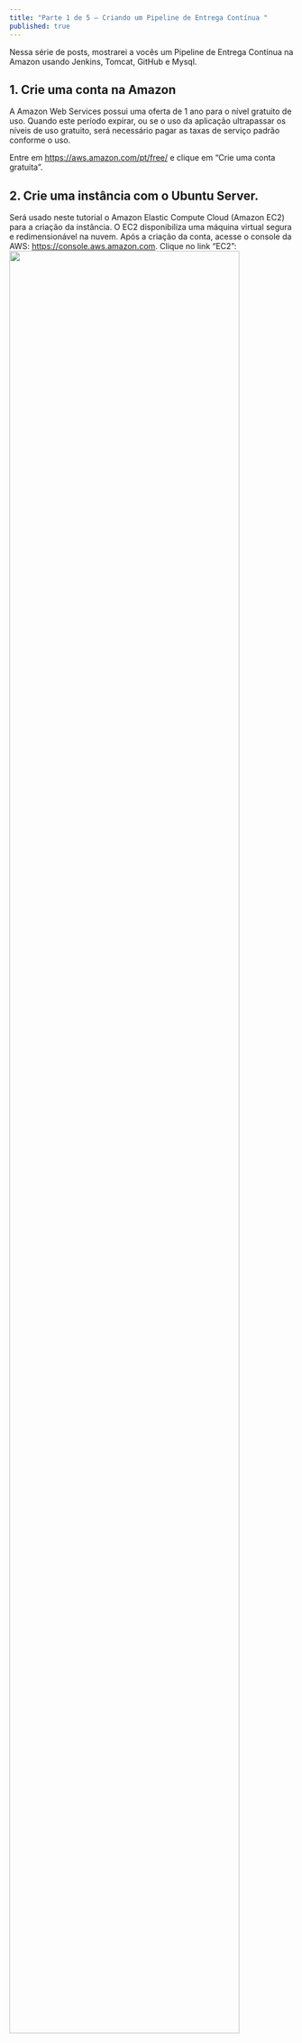 ```yaml
---
title: "Parte 1 de 5 – Criando um Pipeline de Entrega Contínua "
published: true
---
```


Nessa série de posts, mostrarei a vocês um Pipeline de Entrega Contínua na Amazon usando Jenkins, Tomcat, GitHub e Mysql. 

## 1. Crie uma conta na Amazon 
A Amazon Web Services possui uma oferta de 1 ano para o nível gratuito de uso. Quando este período expirar, ou se o uso da aplicação ultrapassar os níveis de uso gratuito, será necessário pagar as taxas de serviço padrão conforme o uso. 

Entre em https://aws.amazon.com/pt/free/ e clique em “Crie uma conta gratuita”. 

## 2. Crie uma instância com o Ubuntu Server. 

Será usado neste tutorial o Amazon Elastic Compute Cloud (Amazon EC2) para a criação da instância. O EC2 disponibiliza uma máquina virtual segura e redimensionável na nuvem. Após a criação da conta, acesse o console da AWS:  https://console.aws.amazon.com. Clique no link “EC2”:
<img style="width:90%;height:auto;" src="https://raw.githubusercontent.com/fabiodamas/fabiodamas.github.io/master/_posts/images/pipeline/post1/amazon1.jpg">

Clique em “Launch Instance” 

<img style="width:90%;height:auto" src="https://raw.githubusercontent.com/fabiodamas/fabiodamas.github.io/master/_posts/images/pipeline/post1/amazon2.jpg">


Clique no botão “Select” da máquina com o Ubuntu Server. Repare que há a indicação “Free tier eligible”, mostrando que essa máquina está no nível gratuito da AWS:
<img style="width:90%;height:auto;" src="https://raw.githubusercontent.com/fabiodamas/fabiodamas.github.io/master/_posts/images/pipeline/post1/amazon3.jpg">


Clique em “Review and Launch”: 
<img style="width:90%;height:auto;" src="https://raw.githubusercontent.com/fabiodamas/fabiodamas.github.io/master/_posts/images/pipeline/post1/amazon4.jpg">

 

## 3. Porta 8080 para Tomcat. 

Teremos que configurar a porta 8080 para o Tomcat. Para isso, clique em “Edit security groups”: 
 <img style="width:90%;height:auto;" src="https://raw.githubusercontent.com/fabiodamas/fabiodamas.github.io/master/_posts/images/pipeline/post1/amazon5.jpg">

Teremos que configurar a porta 8080 para o Tomcat. Clique no botão “Add Rule”, em “Port Range” insira “8080”. Em “Source”, será definido qual IP pode acessar a instância. No exemplo, será deixado qualquer “IP”: 
<img style="width:90%;height:auto;" src="https://raw.githubusercontent.com/fabiodamas/fabiodamas.github.io/master/_posts/images/pipeline/post1/amazon6.jpg">

Clique em “Review and Launch” e “Launch” novamente. 

## 4. Chave de acesso para a Instância. 

Será pedido para você criar uma  chave para você conectar na instância. A chave será um arquivo com a extensão .pem, que você deverá armazenar em seu computador. Toda vez que você for acessar a instância por SSH, deverá usar a chave. 

No primeiro comboBox, escolha “Create a new Key pair” e digite o nome da chave em “Key pair name”. Clique no botão “Download Key Pair”:  
<img style="width:90%;height:auto;" src="https://raw.githubusercontent.com/fabiodamas/fabiodamas.github.io/master/_posts/images/pipeline/post1/amazon7.jpg">

Salve a chave em um local seguro. Como sugestão, caso esteja usando Linux, crie uma pasta com o nome “.ssh”, na pasta de usuário.  Clique no botao “Launch Instances”. 

Será exibido uma mensagem, indicando que a instância está sendo inicializada: 
<img style="width:90%;height:auto;" src="https://raw.githubusercontent.com/fabiodamas/fabiodamas.github.io/master/_posts/images/pipeline/post1/amazon8.png">

## 5. Visualizando instância criada. 

No canto inferior direito da tela, clique em “View Instances” para visualizarmos a instância criada: 
<img style="width:90%;height:auto;" src="https://raw.githubusercontent.com/fabiodamas/fabiodamas.github.io/master/_posts/images/pipeline/post1/amazon9.png"> 

Você verá a sua instância recém-criada, Ubuntu-Server: 
<img style="width:90%;height:auto;" src="https://raw.githubusercontent.com/fabiodamas/fabiodamas.github.io/master/_posts/images/pipeline/post1/amazon10.png">
 
Veja aqui a paste 2 do tutorial: [Pipeline de Entrega Contínua – Parte 2 – SSH / Java / Tomcat / Mysql](https://fabiodamas.github.io/2018/08/11/parte-2-de-5-pipeline-de-entrega-continua-ssh-java-tomcat-mysql/).